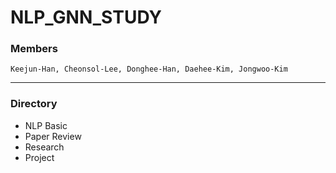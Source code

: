 # NLP_GNN_STUDY

### Members
    Keejun-Han, Cheonsol-Lee, Donghee-Han, Daehee-Kim, Jongwoo-Kim

---------
### Directory
- NLP Basic
- Paper Review
- Research
- Project
